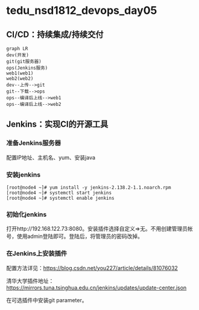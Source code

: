 # tedu_nsd1812_devops_day05

## CI/CD：持续集成/持续交付

```mermaid
graph LR
dev(开发)
git(git服务器)
ops(Jenkins服务)
web1(web1)
web2(web2)
dev--上传-->git
git--下载-->ops
ops--编译后上线-->web1
ops--编译后上线-->web2
```

## Jenkins：实现CI的开源工具

### 准备Jenkins服务器

配置IP地址、主机名、yum、安装java

### 安装jenkins

```shell
[root@node4 ~]# yum install -y jenkins-2.138.2-1.1.noarch.rpm 
[root@node4 ~]# systemctl start jenkins
[root@node4 ~]# systemctl enable jenkins
```

### 初始化jenkins

打开http://192.168.122.73:8080。安装插件选择自定义=>无。不用创建管理员帐号，使用admin登陆即可。登陆后，将管理员的密码改掉。

### 在Jenkins上安装插件

配置方法详见：https://blog.csdn.net/you227/article/details/81076032

清华大学插件地址：https://mirrors.tuna.tsinghua.edu.cn/jenkins/updates/update-center.json

在可选插件中安装git parameter。















